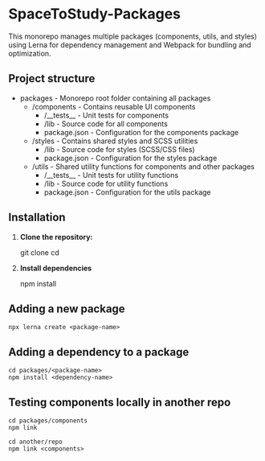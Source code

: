 # SpaceToStudy-Packages

This monorepo manages multiple packages (components, utils, and styles) using Lerna for dependency management and Webpack for bundling and optimization.

## Project structure

<ul>
  <li>packages - Monorepo root folder containing all packages
    <ul>
      <li>/components - Contains reusable UI components
        <ul>
          <li>/__tests__ - Unit tests for components</li>
          <li>/lib - Source code for all components</li>
          <li>package.json - Configuration for the components package</li>
        </ul>
      </li>
      <li>/styles - Contains shared styles and SCSS utilities
        <ul>
          <li>/lib - Source code for styles (SCSS/CSS files)</li>
          <li>package.json - Configuration for the styles package</li>
        </ul>
      </li>
      <li>/utils - Shared utility functions for components and other packages
        <ul>
          <li>/__tests__ - Unit tests for utility functions</li>
          <li>/lib - Source code for utility functions</li>
          <li>package.json - Configuration for the utils package</li>
        </ul>
      </li>
    </ul>
  </li>
</ul>

## Installation

1. **Clone the repository:**

   git clone <repository-url>
   cd <repository-directory>

2. **Install dependencies**

   npm install

## Adding a new package

    npx lerna create <package-name>

## Adding a dependency to a package

    cd packages/<package-name>
    npm install <dependency-name>

## Testing components locally in another repo

    cd packages/components
    npm link

    cd another/repo
    npm link <components>
